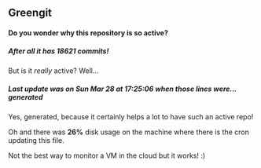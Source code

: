 ## Greengit

#### Do you wonder why this repository is so active?

##### After all it has 18621 commits!

But is it *really* active? Well...

##### Last update was on Sun Mar 28 at 17:25:06 when those lines were... generated

Yes, generated, because it certainly helps a lot to have such an active repo!

Oh and there was **26%** disk usage on the machine
where there is the cron updating this file.

Not the best way to monitor a VM in the cloud but it works! :)
